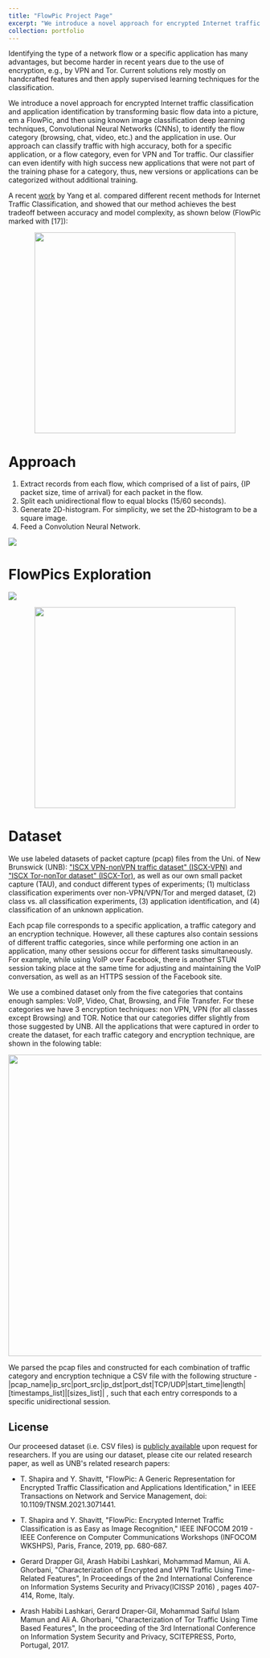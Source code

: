 ```yaml
---
title: "FlowPic Project Page"
excerpt: "We introduce a novel approach for encrypted Internet traffic classification and application identification by transforming basic flow data into a picture, a FlowPic, and then using known image classification deep learning techniques, Convolutional Neural Networks (CNNs), to identify the flow category (browsing, chat, video, etc.) and the application in use.  <br/><br/><img src='http://talshapira.github.io/files/FlowPic_sys.png'>"
collection: portfolio
---
```



Identifying the type of a network flow or a specific application has many advantages, but become harder in recent years due to the use of encryption, e.g., by VPN and Tor. 
Current solutions rely mostly on handcrafted features and then apply supervised learning techniques for the classification. 
	
We introduce a novel approach for encrypted Internet traffic classification and application identification by transforming basic flow data into a picture, em a FlowPic, and then using known image classification deep learning techniques, Convolutional Neural Networks (CNNs), to identify the flow category (browsing, chat, video, etc.) and the application in use.  Our approach can classify traffic with high accuracy, both for a specific application, or a flow category, even for VPN and Tor traffic. Our classifier can even identify with high success new applications that were not part of the training phase for a category, thus, new versions or applications can be categorized without additional training.

A recent [work](https://arxiv.org/abs/2104.03182) by Yang et al. compared different recent methods for Internet Traffic Classification, and showed that our method achieves the best tradeoff between accuracy and model complexity, as shown below (FlowPic marked with [17]):

<p align="center">
<img src='http://talshapira.github.io/files/yang_2021_comaprison.png' width="400">
</p>

# Approach

1. Extract records from each flow, which comprised of a list of pairs, {IP packet size, time of arrival} for each packet in the flow.
2. Split each unidirectional flow to equal blocks (15/60 seconds).
3. Generate 2D-histogram. For simplicity, we set the 2D-histogram to be a square image.
4. Feed a Convolution Neural Network.

<img src='http://talshapira.github.io/files/FlowPic_sys.png'>


# FlowPics Exploration

<img src='http://talshapira.github.io/files/flowpic_categories.png'>

<p align="center">
<img src='http://talshapira.github.io/files/flowpic_apps.png' width="400">
</p>

# Dataset

We use labeled datasets of packet capture (pcap) files from the Uni. of New Brunswick (UNB): ["ISCX VPN-nonVPN traffic dataset" (ISCX-VPN)](https://www.unb.ca/cic/datasets/vpn.html) and ["ISCX Tor-nonTor dataset" (ISCX-Tor)](https://www.unb.ca/cic/datasets/tor.html), as well as our own small packet capture (TAU), and conduct different types of experiments; (1) multiclass classification experiments over non-VPN/VPN/Tor and merged dataset, (2) class vs. all classification experiments, (3) application identification, and (4) classification of an unknown application.

Each pcap file corresponds to a specific application, a traffic category and an encryption technique. However, all these captures also contain sessions of different traffic categories, since while performing one action in an application, many other sessions occur for different tasks simultaneously. For example, while using VoIP over Facebook, there is another STUN session taking place at the same time for adjusting and maintaining the VoIP conversation, as well as an HTTPS session of the Facebook site.

We use a combined dataset only from the five categories that contains enough samples: VoIP, Video, Chat, Browsing, and File Transfer. For these categories we have 3 encryption techniques: non VPN, VPN (for all classes except Browsing) and TOR.
Notice that our categories differ slightly from those suggested by UNB. All the applications that were captured in order to create the dataset, for each traffic category and encryption technique, are shown in the folowing table:

<p align="center">
<img src='http://talshapira.github.io/files/flowpic_dataset.png' width="600">
</p>

We parsed the pcap files and constructed for each combination of traffic category and encryption technique a CSV file with the following structure - 
|pcap_name|ip_src|port_src|ip_dst|port_dst|TCP/UDP|start_time|length|[timestamps_list]|[sizes_list]| , such that each entry corresponds to a specific unidirectional session.


## License

Our proceesed dataset (i.e. CSV files) is [publicly available](https://drive.google.com/file/d/1gz61vnMANj-4hKNvZv1KFK9LajR91X-m/view?usp=sharing) upon request for researchers. If you are using our dataset, please cite our related research paper, as well as UNB's related research papers:

* T. Shapira and Y. Shavitt, "FlowPic: A Generic Representation for Encrypted Traffic Classification and Applications Identification," in IEEE Transactions on Network and Service Management, doi: 10.1109/TNSM.2021.3071441.

* T. Shapira and Y. Shavitt, "FlowPic: Encrypted Internet Traffic Classification is as Easy as Image Recognition," IEEE INFOCOM 2019 - IEEE Conference on Computer Communications Workshops (INFOCOM WKSHPS), Paris, France, 2019, pp. 680-687.

* Gerard Drapper Gil, Arash Habibi Lashkari, Mohammad Mamun, Ali A. Ghorbani, "Characterization of Encrypted and VPN Traffic Using Time-Related Features", In Proceedings of the 2nd International Conference on Information Systems Security and Privacy(ICISSP 2016) , pages 407-414, Rome, Italy.

* Arash Habibi Lashkari, Gerard Draper-Gil, Mohammad Saiful Islam Mamun and Ali A. Ghorbani, "Characterization of Tor Traffic Using Time Based Features", In the proceeding of the 3rd International Conference on Information System Security and Privacy, SCITEPRESS, Porto, Portugal, 2017.
